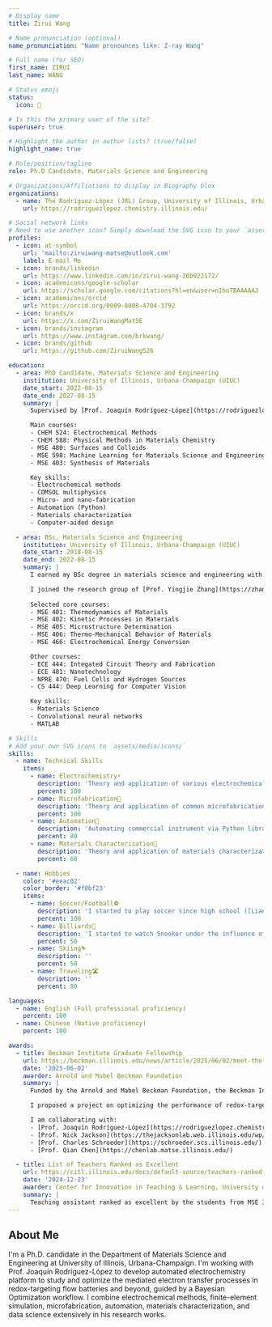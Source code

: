 ```yaml
---
# Display name
title: Zirui Wang

# Name pronunciation (optional)
name_pronunciation: "Name pronounces like: Z-ray Wang"

# Full name (for SEO)
first_name: ZIRUI
last_name: WANG

# Status emoji
status:
  icon: 🦈

# Is this the primary user of the site?
superuser: true

# Highlight the author in author lists? (true/false)
highlight_name: true

# Role/position/tagline
role: Ph.D Candidate, Materials Science and Engineering

# Organizations/Affiliations to display in Biography blox
organizations:
  - name: The Rodríguez-López (JRL) Group, University of Illinois, Urbana-Champaign
    url: https://rodriguezlopez.chemistry.illinois.edu/

# Social network links
# Need to use another icon? Simply download the SVG icon to your `assets/media/icons/` folder.
profiles:
  - icon: at-symbol
    url: 'mailto:ziruiwang-matse@outlook.com'
    label: E-mail Me
  - icon: brands/linkedin
    url: https://www.linkedin.com/in/zirui-wang-20b022172/
  - icon: academicons/google-scholar
    url: https://scholar.google.com/citations?hl=en&user=nIhoTBAAAAAJ
  - icon: academicons/orcid
    url: https://orcid.org/0009-0008-4704-3792
  - icon: brands/x
    url: https://x.com/ZiruiWangMatSE
  - icon: brands/instagram
    url: https://www.instagram.com/brkwang/
  - icon: brands/github
    url: https://github.com/ZiruiWang526

education:
  - area: PhD Candidate, Materials Science and Engineering
    institution: University of Illinois, Urbana-Champaign (UIUC)
    date_start: 2022-08-15
    date_end: 2027-08-15
    summary: |
      Supervised by [Prof. Joaquín Rodríguez-López](https://rodriguezlopez.chemistry.illinois.edu/), I'm working on automated, high-throughput electrochemical characterization of energy storage materials for redox-flow batteries and beyond. I combine electrochemical methods, automation, micro- and nano-fabrication, finite-element analysis, and data science in my research works.

      Main courses:
      - CHEM 524: Electrochemical Methods
      - CHEM 588: Physical Methods in Materials Chemistry
      - MSE 480: Surfaces and Colloids
      - MSE 598: Machine Learning for Materials Science and Engineering
      - MSE 403: Synthesis of Materials

      Key skills:
      - Electrochemical methods
      - COMSOL multiphysics
      - Micro- and nano-fabrication
      - Automation (Python)
      - Materials characterization
      - Computer-aided design

  - area: BSc, Materials Science and Engineering
    institution: University of Illinois, Urbana-Champaign (UIUC)
    date_start: 2018-08-15
    date_end: 2022-08-15
    summary: |
      I earned my BSc degree in materials science and engineering with high honor. I also held a declared minor in electrical engineering. My focus area was microelectronics and electronic properties of semiconducting materials.

      I joined the research group of [Prof. Yingjie Zhang](https://zhang.matse.illinois.edu/) as an undergraduate researcher in the summer of 2021. I worked on developing an encoder-decoder convolutional neural network for nanoscale surface profiling with enhanced precision. This work has been published in [Nano Letters](https://doi.org/10.1021/acs.nanolett.3c04712) and was selected as the journal cover. This experience offered me much more than a publication, but my interest in research, and was part of the reason why I decided to pursue a Ph.D. degree. I not only learned the principle of convolutional neural network, which is something I had very little experience with when I started the project, but also managed to apply the knowledge to tackle scientific problems.
      
      Selected core courses:
      - MSE 401: Thermodynamics of Materials
      - MSE 402: Kinetic Processes in Materials
      - MSE 405: Microstructure Determination
      - MSE 406: Thermo-Mechanical Behavior of Materials
      - MSE 466: Electrochemical Energy Conversion

      Other courses:
      - ECE 444: Integated Circuit Theory and Fabrication
      - ECE 481: Nanotechnology
      - NPRE 470: Fuel Cells and Hydrogen Sources
      - CS 444: Deep Learning for Computer Vision

      Key skills:
      - Materials Science
      - Convolutional neural networks
      - MATLAB

# Skills
# Add your own SVG icons to `assets/media/icons/`
skills:
  - name: Technical Skills
    items:
      - name: Electrochemistry⚡
        description: 'Theory and application of various electrochemical methods such as cyclic voltammetry (CV), chronoamperometry, bulk electrolysis, etc. Finite-element simulations of electrochemical processes via COMSOL multiphysics'
        percent: 100
      - name: Microfabrication🧷
        description: 'Theory and application of common microfabrication processes such as computer-aided design, photolithography, physical vapor deposition, chemical vapor deposition, dry etch, wet etch, wafer bonding, and device packaging.'
        percent: 100
      - name: Automation🤖
        description: 'Automating commercial instrument via Python libraries. Hardware control via microcontrollers such as Arduino and Raspberry pi.'
        percent: 80
      - name: Materials Characterization🔎
        description: 'Theory and application of materials characterization methods such as Raman spectroscopy, scanning electron microscopy, and atomic force microscopy.'
        percent: 60

  - name: Hobbies
    color: '#eeac02'
    color_border: '#f0bf23'
    items:
      - name: Soccer/Football⚽
        description: 'I started to play soccer since high school ([Liaoning Province Shiyan High School](https://www.lnsyzx.cn/)) and was part of the club soccer team. I am currently in a Chinese student-organized soccer team of UIUC, CFA, also a part of the student organization under the same name. My position on the field is left back, and [Andrew Robertson](https://en.wikipedia.org/wiki/Andy_Robertson) is my idol. I am also an avid supporter of [Liverpool Football Club](https://www.liverpoolfc.com/), also known as "[the KOP](https://en.wikipedia.org/wiki/Anfield)." The motto of Liverpool Football Club, "You will never walk alone" always motivates me.'
        percent: 100
      - name: Billiards🎱
        description: 'I started to watch Snooker under the influence of my dad since elementary school. I enjoy watching the games of [Neil Robertson](https://en.wikipedia.org/wiki/Neil_Robertson), [Mark Selby](https://en.wikipedia.org/wiki/Mark_Selby), and [John Higgins](https://en.wikipedia.org/wiki/John_Higgins).'
        percent: 50
      - name: Skiing⛷️
        description: ''
        percent: 50
      - name: Traveling🛣️
        description: ''
        percent: 80

languages:
  - name: English (Full professional proficiency)
    percent: 100
  - name: Chinese (Native proficiency)
    percent: 100

awards:
  - title: Beckman Institute Graduate Fellowship
    url: https://beckman.illinois.edu/news/article/2025/06/02/meet-the-2025-beckman-institute-graduate-fellows
    date: '2025-06-02'
    awarder: Arnold and Mabel Beckman Foundation
    summary: |
      Funded by the Arnold and Mabel Beckman Foundation, the Beckman Institute Graduate Fellowship supports M.A., M.S., or Ph.D.-level students conducting interdisciplinary research.

      I proposed a project on optimizing the performance of redox-targeting flow batteries, guided by an automated electrochemistry platform and Bayesian optimization.

      I am collaborating with:
      - [Prof. Joaquín Rodríguez-López](https://rodriguezlopez.chemistry.illinois.edu/)
      - [Prof. Nick Jackson](https://thejacksonlab.web.illinois.edu/wp/)
      - [Prof. Charles Schroeder](https://schroeder.scs.illinois.edu/)
      - [Prof. Qian Chen](https://chenlab.matse.illinois.edu/)

  - title: List of Teachers Ranked as Excellent
    url: https://citl.illinois.edu/docs/default-source/teachers-ranked-as-excellent/tre-2024-fall.pdf
    date: '2024-12-23'
    awarder: Center for Innovation in Teaching & Learning, University of Illinois, Urbana-Champaign
    summary: |
      Teaching assistant ranked as excellent by the students from MSE 307 (Materials Laboratory)
---
```


## About Me

I'm a Ph.D. candidate in the Department of Materials Science and Engineering at University of Illinois, Urbana-Champaign. I'm working with Prof. Joaquín Rodríguez-López to develop automated electrochemistry platform to study and optimize the mediated electron transfer processes in redox-targeting flow batteries and beyond, guided by a Bayesian Optimization workflow. I combine electrochemical methods, finite-element simulation, microfabrication, automation, materials characterization, and data science extensively in his research works.